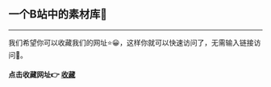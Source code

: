 ## 一个B站中的素材库🌝
______
我们希望你可以收藏我们的网址⭐😀，这样你就可以快速访问了，无需输入链接访问🌝。

#### 点击收藏网址👉 <a href="javascript:void(0);" onClick="window.external.AddFavorite(document.location.href,document.title)">收藏</a>
